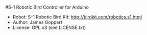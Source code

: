 #S-1 Robotic Bird Controller for Arduino

 * Robot: S-1 Robotic Bird Kit: http://birdkit.com/robotics.s1.html
 * Author: James Goppert
 * License: GPL v3 (see LICENSE.txt)
